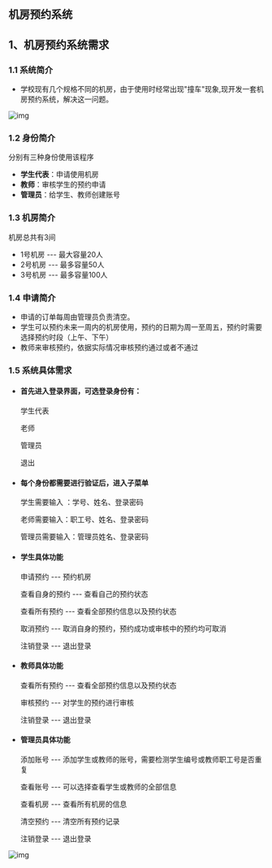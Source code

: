 ## 机房预约系统

## 1、机房预约系统需求

### 1.1 系统简介

- 学校现有几个规格不同的机房，由于使用时经常出现"撞车"现象,现开发一套机房预约系统，解决这一问题。

![img](https://pic2.zhimg.com/80/v2-aa48c49a06826bb4dc589e9008da1e41_720w.jpg)

### 1.2 身份简介

分别有三种身份使用该程序

- **学生代表**：申请使用机房
- **教师**：审核学生的预约申请
- **管理员**：给学生、教师创建账号

### 1.3 机房简介

机房总共有3间

- 1号机房 --- 最大容量20人
- 2号机房 --- 最多容量50人
- 3号机房 --- 最多容量100人

### 1.4 申请简介

- 申请的订单每周由管理员负责清空。
- 学生可以预约未来一周内的机房使用，预约的日期为周一至周五，预约时需要选择预约时段（上午、下午）
- 教师来审核预约，依据实际情况审核预约通过或者不通过

### 1.5 系统具体需求

- #### 首先进入登录界面，可选登录身份有：

  学生代表

  老师

  管理员

  退出

- #### 每个身份都需要进行验证后，进入子菜单

  学生需要输入 ：学号、姓名、登录密码

  老师需要输入：职工号、姓名、登录密码

  管理员需要输入：管理员姓名、登录密码

- #### 学生具体功能

  申请预约 --- 预约机房

  查看自身的预约 --- 查看自己的预约状态

  查看所有预约 --- 查看全部预约信息以及预约状态

  取消预约 --- 取消自身的预约，预约成功或审核中的预约均可取消

  注销登录 --- 退出登录

- #### 教师具体功能

  查看所有预约 --- 查看全部预约信息以及预约状态

  审核预约 --- 对学生的预约进行审核

  注销登录 --- 退出登录

- #### 管理员具体功能

  添加账号 --- 添加学生或教师的账号，需要检测学生编号或教师职工号是否重复

  查看账号 --- 可以选择查看学生或教师的全部信息

  查看机房 --- 查看所有机房的信息

  清空预约 --- 清空所有预约记录

  注销登录 --- 退出登录

![img](https://pic4.zhimg.com/80/v2-5fb9dd7ac696588bdcda27cd962eaebb_720w.jpg)